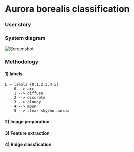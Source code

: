 # Aurora borealis classification
### User story

### System diagram
![Screenshot](data\flow.jpg)
### Methodology
#### 1) labels    
    L = laebls {0,1,2,3,4,5}    
        0 --> arc   
        1 --> diffuse    
        2 --> discrete    
        3 --> cloudy    
        4 --> moon     
        5 --> clear sky/no aurora     
#### 2) Image preparation

#### 3) Feature extraction

#### 4) Ridge classfication



